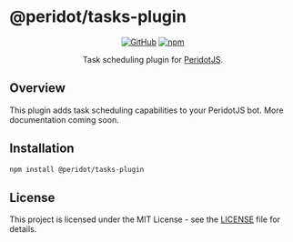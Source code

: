 # @peridot/tasks-plugin

<div align="center">

[![GitHub](https://img.shields.io/github/license/svemat01/peridotjs)](https://github.com/svemat01/peridotjs/blob/main/LICENSE)
[![npm](https://img.shields.io/npm/v/@peridot/tasks-plugin)](https://www.npmjs.com/package/@peridot/tasks-plugin)

Task scheduling plugin for [PeridotJS](../../README.md).

</div>

## Overview

This plugin adds task scheduling capabilities to your PeridotJS bot. More documentation coming soon.

## Installation

```bash
npm install @peridot/tasks-plugin
```

## License

This project is licensed under the MIT License - see the [LICENSE](../../LICENSE) file for details.
